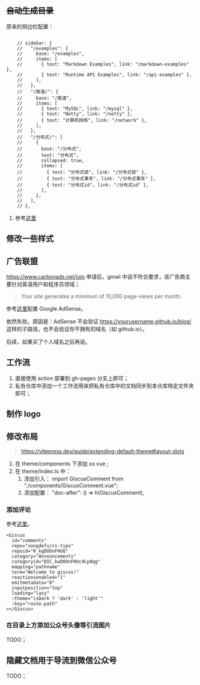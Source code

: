 ## ~~自动生成目录~~

原来的侧边栏配置：

```

    // sidebar: {
    //   "/examples": {
    //     base: "/examples",
    //     items: [
    //       { text: "Markdown Examples", link: "/markdown-examples" },
    //       { text: "Runtime API Examples", link: "/api-examples" },
    //     ],
    //   },
    //   "/面渣/": {
    //     base: "/面渣",
    //     items: [
    //       { text: "MySQL", link: "/mysql" },
    //       { text: "Netty", link: "/netty" },
    //       { text: "计算机网络", link: "/network" },
    //     ],
    //   },
    //   "/分布式/": [
    //     {
    //       base: "/分布式",
    //       text: "分布式",
    //       collapsed: true,
    //       items: [
    //         { text: "分布式锁", link: "/分布式锁" },
    //         { text: "分布式事务", link: "/分布式事务" },
    //         { text: "分布式id", link: "/分布式id" },
    //       ],
    //     },
    //   ],
    // },
```

1. 参考[这里](https://juejin.cn/post/7214805603449339963)

## 修改一些样式

## 广告联盟

https://www.carbonads.net/join
申请后，gmail 中说不符合要求，该广告商主要针对英语用户和程序员领域；

> Your site generates a minimum of 10,000 page-views per month.

参考[这里](https://blog.forte.love/2024/04/29/vitepress%E5%B9%BF%E5%91%8A)配置 Google AdSense。

依然失败。原因是：AdSense 不会验证 https://yourusername.github.io/blog/ 这样的子路径，也不会验证你不拥有的域名（如 github.io）。

后续，如果买了个人域名之后再说。

## 工作流

1. 直接使用 action 部署到 gh-pages 分支上即可；
2. 私有仓库中添加一个工作流用来把私有仓库中的文档同步到本仓库特定文件夹即可；

## 制作 logo

## 修改布局

> https://vitepress.dev/guide/extending-default-theme#layout-slots

1. 在 theme/components 下添加 xx.vue ;
2. 在 theme/index.ts 中：
   1. 添加引入： import GiscusComment from "./components/GiscusComment.vue";
   2. 添加配置： "doc-after": () => h(GiscusComment),

### 添加评论

参考[这里](https://site.quteam.com/technology/front-end/vitepress-comment/)。

```vue
<Giscus
  id="comments"
  repo="vongdefu/cs-tips"
  repoid="R_kgDOOnFHUQ"
  category="Announcements"
  categoryid="DIC_kwDOOnFHUc4Cp8qg"
  mapping="pathname"
  term="Welcome to giscus!"
  reactionsenabled="1"
  emitmetadata="0"
  inputposition="top"
  loading="lazy"
  :theme="isDark ? 'dark' : 'light'"
  :key="route.path"
></Giscus>
```

### 在目录上方添加公众号头像等引流图片

TODO；

## 隐藏文档用于导流到微信公众号

TODO；
